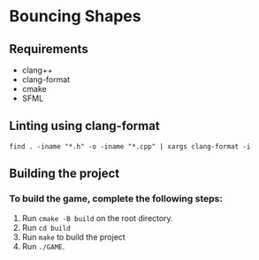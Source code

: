 <h1>Bouncing Shapes</h1>
<h2>Requirements</h2>
<ul>
  <li>clang++</li>
  <li>clang-format</li>
  <li>cmake</li>
  <li>SFML</li>
</ul>
<h2>Linting using clang-format</h2>
<code>find . -iname "*.h" -o -iname "*.cpp" | xargs clang-format -i</code>
<h2>Building the project</h2>
<h3>To build the game, complete the following steps:</h3>
<ol>
    <li>
      Run <code>cmake -B build</code> on the root directory.
    </li>
    <li>
      Run <code>cd build</code>
    </li>
    <li>
      Run <code>make</code> to build the project
    </li>
    <li>
      Run <code>./GAME</code>.
    </li>
</ol>
